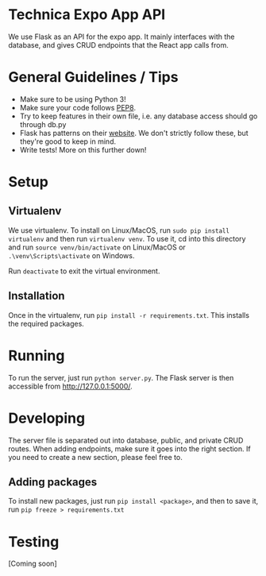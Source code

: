 # Technica Expo App API

We use Flask as an API for the expo app. It mainly interfaces with the database, and gives CRUD endpoints that the React app calls from.

# General Guidelines / Tips

* Make sure to be using Python 3!
* Make sure your code follows [PEP8](https://www.python.org/dev/peps/pep-0008/).
* Try to keep features in their own file, i.e. any database access should go through db.py
* Flask has patterns on their [website](http://flask.pocoo.org/docs/1.0/patterns/). We don't strictly follow these, but they're good to keep in mind.
* Write tests! More on this further down!


# Setup
## Virtualenv
We use virtualenv. To install on Linux/MacOS, run `sudo pip install virtualenv` and then run `virtualenv venv`. To use it, cd into this directory and run `source venv/bin/activate` on Linux/MacOS or `.\venv\Scripts\activate` on Windows.

Run `deactivate` to exit the virtual environment.

## Installation
Once in the virtualenv, run `pip install -r requirements.txt`. This installs the required packages.

# Running
To run the server, just run `python server.py`. The Flask server is then accessible from http://127.0.0.1:5000/.

# Developing
The server file is separated out into database, public, and private CRUD routes. When adding endpoints, make sure it goes into the right section. If you need to create a new section, please feel free to.

## Adding packages
To install new packages, just run `pip install <package>`, and then to save it, run `pip freeze > requirements.txt`

# Testing
[Coming soon]
